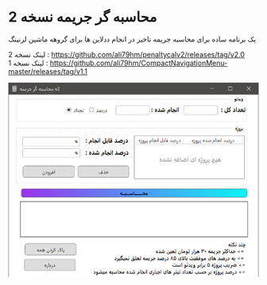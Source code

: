 # محاسبه گر جریمه نسخه 2
یک برنامه ساده برای محاسبه جریمه تاخیر در انجام ددلاین ها برای گروهه ماشین لرنینگ

لینک نسخه 2 : https://github.com/ali79hm/penaltycalv2/releases/tag/v2.0 
لینک نسخه 1 : https://github.com/ali79hm/CompactNavigationMenu-master/releases/tag/v1.1

![Screengrab](penaltycalv2/Screenshot.png)
